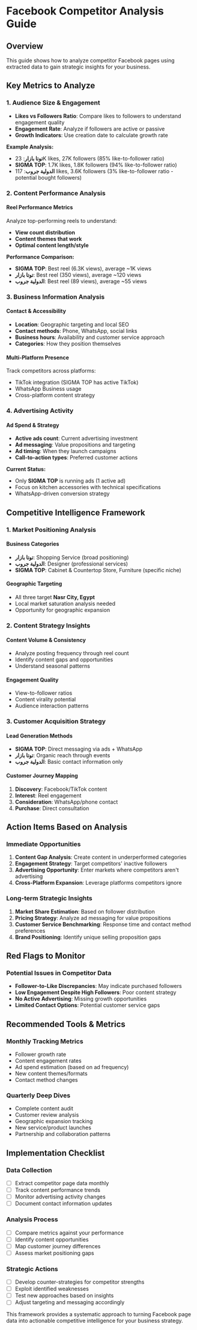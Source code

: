 # Facebook Competitor Analysis Guide

## Overview

This guide shows how to analyze competitor Facebook pages using extracted data to gain strategic insights for your business.

## Key Metrics to Analyze

### 1. Audience Size & Engagement

- **Likes vs Followers Ratio**: Compare likes to followers to understand engagement quality
- **Engagement Rate**: Analyze if followers are active or passive
- **Growth Indicators**: Use creation date to calculate growth rate

**Example Analysis:**

- **توتا بازار**: 23K likes, 27K followers (85% like-to-follower ratio)
- **SIGMA TOP**: 1.7K likes, 1.8K followers (94% like-to-follower ratio)
- **الدولية جروب**: 117 likes, 3.6K followers (3% like-to-follower ratio - potential bought followers)

### 2. Content Performance Analysis

#### Reel Performance Metrics

Analyze top-performing reels to understand:

- **View count distribution**
- **Content themes that work**
- **Optimal content length/style**

**Performance Comparison:**

- **SIGMA TOP**: Best reel (6.3K views), average ~1K views
- **توتا بازار**: Best reel (350 views), average ~120 views
- **الدولية جروب**: Best reel (89 views), average ~55 views

### 3. Business Information Analysis

#### Contact & Accessibility

- **Location**: Geographic targeting and local SEO
- **Contact methods**: Phone, WhatsApp, social links
- **Business hours**: Availability and customer service approach
- **Categories**: How they position themselves

#### Multi-Platform Presence

Track competitors across platforms:

- TikTok integration (SIGMA TOP has active TikTok)
- WhatsApp Business usage
- Cross-platform content strategy

### 4. Advertising Activity

#### Ad Spend & Strategy

- **Active ads count**: Current advertising investment
- **Ad messaging**: Value propositions and targeting
- **Ad timing**: When they launch campaigns
- **Call-to-action types**: Preferred customer actions

**Current Status:**

- Only **SIGMA TOP** is running ads (1 active ad)
- Focus on kitchen accessories with technical specifications
- WhatsApp-driven conversion strategy

## Competitive Intelligence Framework

### 1. Market Positioning Analysis

#### Business Categories

- **توتا بازار**: Shopping Service (broad positioning)
- **الدولية جروب**: Designer (professional services)
- **SIGMA TOP**: Cabinet & Countertop Store, Furniture (specific niche)

#### Geographic Targeting

- All three target **Nasr City, Egypt**
- Local market saturation analysis needed
- Opportunity for geographic expansion

### 2. Content Strategy Insights

#### Content Volume & Consistency

- Analyze posting frequency through reel count
- Identify content gaps and opportunities
- Understand seasonal patterns

#### Engagement Quality

- View-to-follower ratios
- Content virality potential
- Audience interaction patterns

### 3. Customer Acquisition Strategy

#### Lead Generation Methods

- **SIGMA TOP**: Direct messaging via ads + WhatsApp
- **توتا بازار**: Organic reach through events
- **الدولية جروب**: Basic contact information only

#### Customer Journey Mapping

1. **Discovery**: Facebook/TikTok content
2. **Interest**: Reel engagement
3. **Consideration**: WhatsApp/phone contact
4. **Purchase**: Direct consultation

## Action Items Based on Analysis

### Immediate Opportunities

1. **Content Gap Analysis**: Create content in underperformed categories
2. **Engagement Strategy**: Target competitors' inactive followers
3. **Advertising Opportunity**: Enter markets where competitors aren't advertising
4. **Cross-Platform Expansion**: Leverage platforms competitors ignore

### Long-term Strategic Insights

1. **Market Share Estimation**: Based on follower distribution
2. **Pricing Strategy**: Analyze ad messaging for value propositions
3. **Customer Service Benchmarking**: Response time and contact method preferences
4. **Brand Positioning**: Identify unique selling proposition gaps

## Red Flags to Monitor

### Potential Issues in Competitor Data

- **Follower-to-Like Discrepancies**: May indicate purchased followers
- **Low Engagement Despite High Followers**: Poor content strategy
- **No Active Advertising**: Missing growth opportunities
- **Limited Contact Options**: Potential customer service gaps

## Recommended Tools & Metrics

### Monthly Tracking Metrics

- Follower growth rate
- Content engagement rates
- Ad spend estimation (based on ad frequency)
- New content themes/formats
- Contact method changes

### Quarterly Deep Dives

- Complete content audit
- Customer review analysis
- Geographic expansion tracking
- New service/product launches
- Partnership and collaboration patterns

## Implementation Checklist

### Data Collection

- [ ] Extract competitor page data monthly
- [ ] Track content performance trends
- [ ] Monitor advertising activity changes
- [ ] Document contact information updates

### Analysis Process

- [ ] Compare metrics against your performance
- [ ] Identify content opportunities
- [ ] Map customer journey differences
- [ ] Assess market positioning gaps

### Strategic Actions

- [ ] Develop counter-strategies for competitor strengths
- [ ] Exploit identified weaknesses
- [ ] Test new approaches based on insights
- [ ] Adjust targeting and messaging accordingly

This framework provides a systematic approach to turning Facebook page data into actionable competitive intelligence for your business strategy.
